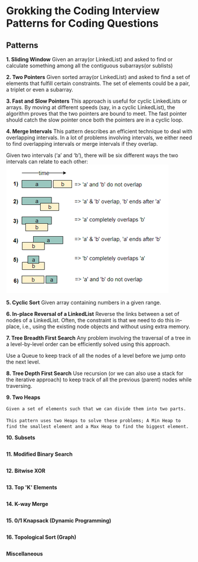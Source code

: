 # Grokking the Coding Interview Patterns for Coding Questions

## Patterns

**1. Sliding Window**
Given an array(or LinkedList) and asked to find or calculate something among all the contiguous subarrays(or sublists)

**2. Two Pointers**
Given sorted array(or LinkedList) and asked to find a set of elements that fulfill certain constraints. The set of elements could be a pair, a triplet or even a subarray.

**3. Fast and Slow Pointers**
This approach is useful for cyclic LinkedLists or arrays. By moving at different speeds (say, in a cyclic LinkedList), the algorithm proves that the two pointers are bound to meet. The fast pointer should catch the slow pointer once both the pointers are in a cyclic loop. 

**4. Merge Intervals**
This pattern describes an efficient technique to deal with overlapping intervals. In a lot of problems involving intervals, we either need to find overlapping intervals or merge intervals if they overlap.

Given two intervals (‘a’ and ‘b’), there will be six different ways the two intervals can relate to each other:
![Overlapping Intervals](https://github.com/zheng1073/Grokking-the-Coding-Interview-Patterns-for-Coding-Questions/blob/master/Pattern:%20Merge%20Intervals/6_OverlappingIntervals.PNG?raw=true)

**5. Cyclic Sort**
Given array containing numbers in a given range.

**6. In-place Reversal of a LinkedList**
Reverse the links between a set of nodes of a LinkedList. Often, the constraint is that we need to do this in-place, i.e., using the existing node objects and without using extra memory.

**7. Tree Breadth First Search**
Any problem involving the traversal of a tree in a level-by-level order can be efficiently solved using this approach. 

Use a Queue to keep track of all the nodes of a level before we jump onto the next level. 

**8. Tree Depth First Search**
Use recursion (or we can also use a stack for the iterative approach) to keep track of all the previous (parent) nodes while traversing.

**9. Two Heaps**
```
Given a set of elements such that we can divide them into two parts. 

This pattern uses two Heaps to solve these problems; A Min Heap to find the smallest element and a Max Heap to find the biggest element.
```

**10. Subsets**
```

```

**11. Modified Binary Search**
```

```

**12. Bitwise XOR**
```

```

**13. Top 'K' Elements**
```

```

**14. K-way Merge**
```

```

**15. 0/1 Knapsack (Dynamic Programming)**
```

```

**16. Topological Sort (Graph)**
```

```

**Miscellaneous**
```

```

